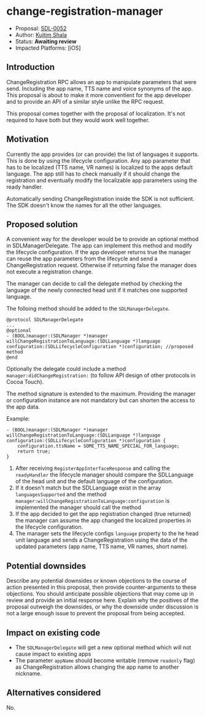 # change-registration-manager

* Proposal: [SDL-0052](0052-change-registration-manager.md)
* Author: [Kujtim Shala](https://github.ford.com/kshala)
* Status: **Awaiting review**
* Impacted Platforms: [iOS]

## Introduction

ChangeRegistration RPC allows an app to manipulate parameters that were send. Including the app name, TTS name and voice synonyms of the app. This proposal is about to make it more conventient for the app developer and to provide an API of a similar style unlike the RPC request.

This proposal comes together with the proposal of localization. It's not required to have both but they would work well together.

## Motivation

Currently the app provides (or can provide) the list of languages it supports. This is done by using the lifecycle configuration. Any app parameter that has to be localized (TTS name, VR names) is localized to the apps default language. The app still has to check manually if it should change the registration and eventually modify the localizable app parameters using the ready handler.

Automatically sending ChangeRegistration inside the SDK is not sufficient. The SDK doesn't know the names for all the other languages.

## Proposed solution

A convenient way for the developer would be to provide an optional method in SDLManagerDelegate. The app can implement this method and modify the lifecycle configuration. If the app developer returns true the manager can reuse the app parameters from the lifecycle and send a ChangeRegistration request. Otherwise if returning false the manager does not execute a registration change.

The manager can decide to call the delegate method by checking the language of the newly connected head unit if it matches one supported language.

The folloing method should be added to the `SDLManagerDelegate`.

 ```objc
 @protocol SDLManagerDelegate
 ...
 @optional
 - (BOOL)manager:(SDLManager *)manager willChangeRegistrationToLanguage:(SDLLanguage *)language configuration:(SDLLifecycleConfiguration *)configuration; //proposed method
 @end
 ```

Optionally the delegate could include a method `manager:didChangeRegistration:` (to follow API design of other protocols in Cocoa Touch).

The method signature is extended to the maximum. Providing the manager or configuration instance are not mandatory but can shorten the access to the app data.

Example:
```objc
- (BOOL)manager:(SDLManager *)manager willChangeRegistrationToLanguage:(SDLLanguage *)language configuration:(SDLLifecycleConfiguration *)configuration {
    configuration.ttsName = SOME_TTS_NAME_SPECIAL_FOR_language;
    return true;
}
```

1. After receiving `RegisterAppInterfaceResponse` and calling the `readyHandler` the lifecycle manager should compare the SDLLanguage of the head unit and the default language of the configuration.
2. If it doesn't match but the SDLLanguage exist in the array `languagesSupported` and the method `manager:willChangeRegistrationToLanguage:configuration` is implemented the manager should call the method
3. If the app decided to get the app registration changed (true returned) the manager can assume the app changed the localized properties in the lifecycle configuration.
4. The manager sets the lifecycle configs `language` property to the he head unit language and sends a ChangeRegistration using the data of the updated parameters (app name, TTS name, VR names, short name).
## Potential downsides

Describe any potential downsides or known objections to the course of action presented in this proposal, then provide counter-arguments to these objections. You should anticipate possible objections that may come up in review and provide an initial response here. Explain why the positives of the proposal outweigh the downsides, or why the downside under discussion is not a large enough issue to prevent the proposal from being accepted.

## Impact on existing code

- The `SDLManagerDelegate` will get a new optional method which will not cause impact to existing apps
- The parameter `appName` should become writable (remove `readonly` flag) as ChangeRegistration allows changing the app name to another nickname.

## Alternatives considered

No.
